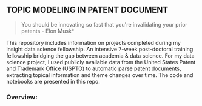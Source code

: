 
## TOPIC MODELING IN PATENT DOCUMENT

> You should be innovating so fast that you're invalidating your prior patents - Elon Musk*

This repository includes information on projects completed during my insight data science fellowship. An  intensive 7-week post-doctoral training fellowship bridging the gap between academia & data science. For my data science project, I used publicly available data from the United States Patent and Trademark Office (USPTO) to automatic parse patent documents, extracting topical information and theme changes over time. The code and notebooks are presented in this repo.

### Overview:
 
